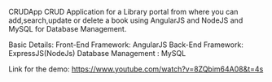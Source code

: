 CRUDApp 
CRUD Application for a Library portal from where you can add,search,update or delete a book using AngularJS and NodeJS 
and MySQL for Database Management.

Basic Details:
Front-End Framework: AngularJS
Back-End Framework: ExpressJS(NodeJs)
Database Management : MySQL

Link for the demo: https://www.youtube.com/watch?v=8ZQbim64A08&t=4s
